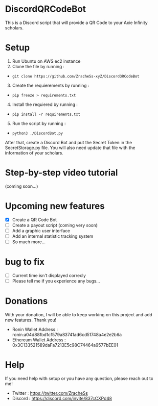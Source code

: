 # DiscordQRCodeBot
This is a Discord script that will provide a QR Code to your Axie Infinity scholars.

# Setup
1. Run Ubuntu on AWS ec2 instance
2. Clone the file by running :
* `git clone https://github.com/ZracheSs-xyZ/DiscordQRCodeBot`
3. Create the requierements by running :
* `pip freeze > requirements.txt`
4. Install the requiered by running :
* `pip install -r requirements.txt`
5. Run the script by running :
* `python3 ./DiscordBot.py`

After that, create a Discord Bot and put the Secret Token in the SecretStorage.py file.
You will also need update that file with the information of your scholars.

# Step-by-step video tutorial
(coming soon...)

# Upcoming new features
- [x] Create a QR Code Bot
- [ ] Create a payout script (coming very soon)
- [ ] Add a graphic user interface
- [ ] Add an internal statistic tracking system
- [ ] So much more...

# bug to fix
- [ ] Current time isn't displayed correcly
- [ ] Please tell me if you experience any bugs...

# Donations
With your donation, I will be able to keep working on this project and add new features. 
Thank you!

* Ronin Wallet Address : ronin:a04d88fbd1cf579a83741ad6cd51748a4e2e2b6a
* Ethereum Wallet Address : 0x3C133521589daFa7213E5c98C74464a9577bEE01

# Help
If you need help with setup or you have any question, please reach out to me!

* Twitter : https://twitter.com/ZracheSs
* Discord : https://discord.com/invite/837cCXPd48
